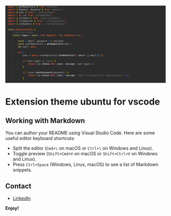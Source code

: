 ![image_text](./icons/img.png)

# Extension theme ubuntu for vscode

## Working with Markdown

You can author your README using Visual Studio Code. Here are some useful editor keyboard shortcuts:

* Split the editor (`Cmd+\` on macOS or `Ctrl+\` on Windows and Linux).
* Toggle preview (`Shift+Cmd+V` on macOS or `Shift+Ctrl+V` on Windows and Linux).
* Press `Ctrl+Space` (Windows, Linux, macOS) to see a list of Markdown snippets.


## Contact

* [LinkedIn](https://www.linkedin.com/in/grjuanm/)


**Enjoy!**
